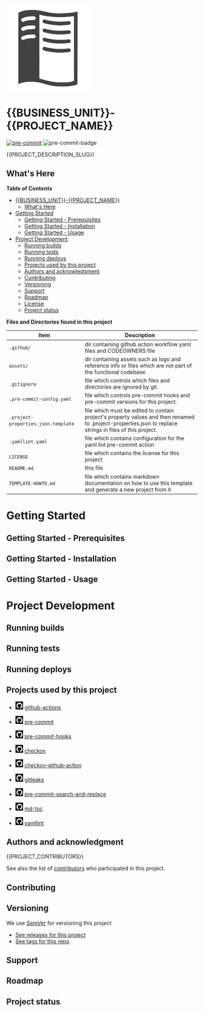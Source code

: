![logo](assets/project-logo.png)

# {{BUSINESS_UNIT}}-{{PROJECT_NAME}}

[![pre-commit](https://img.shields.io/badge/pre--commit-enabled-brightgreen?logo=pre-commit)](https://github.com/pre-commit/pre-commit) ![pre-commit-badge]({{GITHUB_REPO_URL}}/actions/workflows/pre-commit.yml/badge.svg)

{{PROJECT_DESCRIPTION_SLUG}}


<!--
Depending on what you are making, it can be a good idea to include screenshots or even a video here
(you'll frequently see GIFs rather than actual videos)
Tools like ttygif can help, but check out Asciinema for a more sophisticated method.
-->










## What's Here

**Table of Contents**



<!--TOC-->

- [{{BUSINESS_UNIT}}-{{PROJECT_NAME}}](#business_unit-project_name)
  - [What's Here](#whats-here)
- [Getting Started](#getting-started)
  - [Getting Started - Prerequisites](#getting-started---prerequisites)
  - [Getting Started - Installation](#getting-started---installation)
  - [Getting Started - Usage](#getting-started---usage)
- [Project Development](#project-development)
  - [Running builds](#running-builds)
  - [Running tests](#running-tests)
  - [Running deploys](#running-deploys)
  - [Projects used by this project](#projects-used-by-this-project)
  - [Authors and acknowledgment](#authors-and-acknowledgment)
  - [Contributing](#contributing)
  - [Versioning](#versioning)
  - [Support](#support)
  - [Roadmap](#roadmap)
  - [License](#license)
  - [Project status](#project-status)

<!--TOC-->

**Files and Directories found in this project**

| Item                                    | Description                                                                                                                                              |
|-----------------------------------------|----------------------------------------------------------------------------------------------------------------------------------------------------------|
| ```.github/```                          | dir containing github action workflow yaml files and CODEOWNERS file                                                                                     |
| ```assets/```                           | dir containing assets such as logo and reference info or files which are not part of the functional codebase                                             |
| ```.gitignore```                        | file which controls which files and directories are ignored by git.                                                                                      |
| ```.pre-commit-config.yaml```           | file which controls pre-commit hooks and pre-commit versions for this project.                                                                           |
| ```.project-properties.json.template``` | file which must be edited to contain project's property values and then renamed to .project-properties.json to replace strings in files of this project. |
| ```.yamllint.yaml```                    | file which contains configuration for the yaml lint pre-commit action                                                                                    |
| ```LICENSE```                           | file which contains the license for this project                                                                                                         |
| ```README.md```                         | this file                                                                                                                                                |
| ```TEMPLATE-HOWTO.md```                 | file which contains markdown documentation on how to use this template and generate a new project from it                                                |


# Getting Started


## Getting Started - Prerequisites


## Getting Started - Installation

<!--
Within a particular ecosystem, there may be a common way of installing things,
such as using Yarn, NuGet, or Homebrew. However,
consider the possibility that whoever is reading your README is a novice and
would like more guidance.

Listing specific steps helps remove ambiguity and gets people to
using your project as quickly as possible. If it only runs in a specific context
like a particular programming language version or operating system or
has dependencies that have to be installed manually, also add a Requirements subsection.
-->

## Getting Started - Usage

<!--
Use examples liberally, and show the expected output if you can.
It's helpful to have inline the smallest example of usage that you can demonstrate,
while providing links to more sophisticated examples if they are too long to reasonably
include in the README.
-->

# Project Development

## Running builds


## Running tests


## Running deploys


## Projects used by this project

* [![github-actions-github-project](assets/github-logo-icon-tiny.png)](https://github.com/github/local-action)
  [github-actions](https://docs.github.com/en/actions)

* [![pre-commit-github-project](assets/github-logo-icon-tiny.png)](https://github.com/pre-commit/pre-commit)
  [pre-commit](https://pre-commit.com/)

* [![pre-commit-hooks-github-project](assets/github-logo-icon-tiny.png)](https://github.com/pre-commit/pre-commit-hooks)
  [pre-commit-hooks](https://pre-commit.com/#pre-commit-configyaml---hooks)

* [![checkov-github-project](assets/github-logo-icon-tiny.png)](https://github.com/bridgecrewio/checkov)
  [checkov](https://www.checkov.io/)

* [![checkov-action-github-project](assets/github-logo-icon-tiny.png)](https://github.com/bridgecrewio/checkov-action)
  [checkov-github-action](https://www.checkov.io/4.Integrations/GitHub%20Actions.html)

* [![gitleaks-github-project](assets/github-logo-icon-tiny.png)](https://github.com/gitleaks/gitleaks)
  [gitleaks](https://gitleaks.github.io/gitleaks/)

* [![pre-commit-search-and-replace-github-project](assets/github-logo-icon-tiny.png)](https://github.com/mattlqx/pre-commit-search-and-replace)
  [pre-commit-search-and-replace](https://github.com/mattlqx/pre-commit-search-and-replace)

* [![md-toc-github-project](assets/github-logo-icon-tiny.png)](https://github.com/frnmst/md-toc)
  [md-toc](https://pypi.org/project/md-toc/)

* [![yamllint-github-project](assets/github-logo-icon-tiny.png)](https://github.com/adrienverge/yamllint)
  [yamllint](https://yamllint.readthedocs.io/en/stable/)


## Authors and acknowledgment

<!--
Show your appreciation to those who have contributed to the project.
-->

{{PROJECT_CONTRIBUTORS}}

See also the list of [contributors]({{GITHUB_REPO_URL}}/graphs/contributors) who participated in this project.

## Contributing

<!--
State if you are open to contributions and what your requirements are for accepting them.
For people who want to make changes to your project, it's helpful to have some documentation
on how to get started. Perhaps there is a script that they should run or some environment variables
that they need to set. Make these steps explicit.
These instructions could also be useful to your future self.
You can also document commands to lint the code or run tests.
These steps help to ensure high code quality and reduce the likelihood that the changes
inadvertently break something. Having instructions for running tests is especially helpful
if it requires external setup, such as starting a Selenium server for testing in a browser.
-->

## Versioning

We use [SemVer](http://semver.org/) for versioning this project

* [See releases for this project]({{GITHUB_REPO_URL}}/releases)
* [See tags for this repo]({{GITHUB_REPO_URL}}/tags)

## Support

<!--
Tell people where they can go to for help.
It can be any combination of an issue tracker, a chat room, an email address, etc.
-->

## Roadmap

<!--
If you have ideas for releases in the future, it is a good idea to list them in the README.
-->

<!--
## License

For open source projects, say how it is licensed.
-->

## Project status

<!--
If you have run out of energy or time for your project, put a note at the top of the README
saying that development has slowed down or stopped completely.
Someone may choose to fork your project or volunteer to step in as a maintainer or owner,
allowing your project to keep going.
You can also make an explicit request for maintainers.
-->
